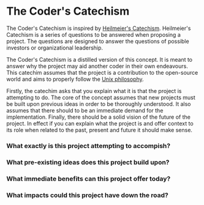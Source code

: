 # The Coder's Catechism

The Coder's Catechism is inspired by
[Heilmeier's Catechism](http://en.wikipedia.org/wiki/George_H._Heilmeier#Heilmeier.27s_Catechism).
Heilmeier's Catechism is a series of questions to be answered when proposing a
project. The questions are designed to answer the questions of possible
investors or organizational leadership.

The Coder's Catechism is a distilled version of this concept. It is meant to
answer why the project may aid another coder in their own endeavours.  This
catechim assumes that the project is a contribution to the open-source world
and aims to properly follow the
[Unix philosophy](http://en.wikipedia.org/wiki/Unix_philosophy).

Firstly, the catechim asks that you explain what it is that the project is
attempting to do. The core of the concept assumes that new projects must be
built upon previous ideas in order to be thoroughly understood. It also assumes
that there should to be an immediate demand for the implementation. Finally,
there should be a solid vision of the future of the project. In effect if you
can explain what the project is and offer context to its role when related to
the past, present and future it should make sense.

### What exactly is this project attempting to accompish?

### What pre-existing ideas does this project build upon?

### What immediate benefits can this project offer today?

### What impacts could this project have down the road?
